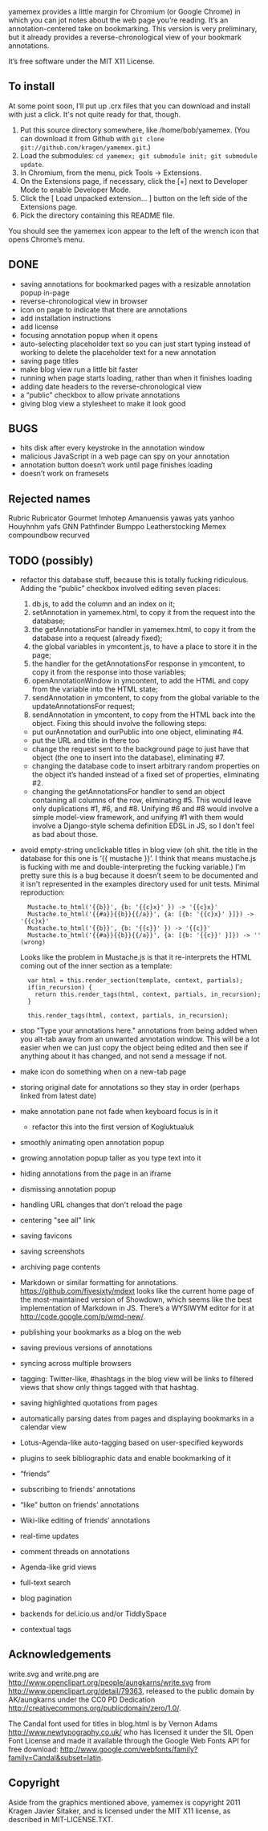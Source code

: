 yamemex provides a little margin for Chromium (or Google Chrome)
in which you can jot notes about the web page you’re reading.  It’s an
annotation-centered take on bookmarking.  This version is very
preliminary, but it already provides a reverse-chronological view of
your bookmark annotations.

It’s free software under the MIT X11 License.

To install
----------

At some point soon, I’ll put up .crx files that you can download and
install with just a click.  It's not quite ready for that, though.

1. 
   Put this source directory somewhere, like /home/bob/yamemex.  (You
   can download it from Github with `git clone
   git://github.com/kragen/yamemex.git`.)
2. 
   Load the submodules: `cd yamemex; git submodule init; git submodule update`.
3. 
   In Chromium, from the menu, pick Tools → Extensions.
4. 
   On the Extensions page, if necessary, click the [+] next to
   Developer Mode to enable Developer Mode.
5. 
   Click the [ Load unpacked extension... ] button on the left side of
   the Extensions page.
6. 
   Pick the directory containing this README file.

You should see the yamemex icon appear to the left of the wrench icon
that opens Chrome’s menu.

DONE
----

- saving annotations for bookmarked pages with a resizable annotation
  popup in-page
- reverse-chronological view in browser
- icon on page to indicate that there are annotations
- add installation instructions
- add license
- focusing annotation popup when it opens
- auto-selecting placeholder text so you can just start typing instead
  of working to delete the placeholder text for a new annotation
- saving page titles
- make blog view run a little bit faster
- running when page starts loading, rather than when it finishes loading
- adding date headers to the reverse-chronological view
- a “public” checkbox to allow private annotations
- giving blog view a stylesheet to make it look good

BUGS
----

- hits disk after every keystroke in the annotation window
- malicious JavaScript in a web page can spy on your annotation
- annotation button doesn’t work until page finishes loading
- doesn’t work on framesets

Rejected names
--------------

Rubric Rubricator Gourmet Imhotep Amanuensis yawas yats yanhoo
Houyhnhm yafs GNN Pathfinder Bumppo Leatherstocking Memex compoundbow
recurved

TODO (possibly)
---------------

- refactor this database stuff, because this is totally fucking
  ridiculous. Adding the “public” checkbox involved editing seven
  places:
    1. db.js, to add the column and an index on it;
    2. setAnnotation in yamemex.html, to copy it from the request into
       the database;
    3. the getAnnotationsFor handler in yamemex.html, to copy it from
       the database into a request (already fixed);
    4. the global variables in ymcontent.js, to have a place to store
       it in the page;
    5. the handler for the getAnnotationsFor response in ymcontent, to
       copy it from the response into those variables;
    6. openAnnotationWindow in ymcontent, to add the HTML and copy from
       the variable into the HTML state;
    7. sendAnnotation in ymcontent, to copy from the global variable to
       the updateAnnotationsFor request;
    8. sendAnnotation in ymcontent, to copy from the HTML back into
       the object.
  Fixing this should involve the following steps:
    - put ourAnnotation and ourPublic into one object, eliminating #4.
    - put the URL and title in there too
    - change the request sent to the background page to just have that
      object (the one to insert into the database), eliminating #7.
    - changing the database code to insert arbitrary random properties
      on the object it’s handed instead of a fixed set of properties,
      eliminating #2.
    - changing the getAnnotationsFor handler to send an object
      containing all columns of the row, eliminating #5.
  This would leave only duplications #1, #6, and #8.  Unifying #6 and
  #8 would involve a simple model-view framework, and unifying #1 with
  them would involve a Django-style schema definition EDSL in JS, so I
  don't feel as bad about those.
- avoid empty-string unclickable titles in blog view (oh shit. the
  title in the database for this one is ‘{{ mustache }}’. I think that
  means mustache.js is fucking with me and double-interpreting the
  fucking variable.)  I'm pretty sure this is a bug because it doesn’t
  seem to be documented and it isn't represented in the examples
  directory used for unit tests. Minimal reproduction:

        Mustache.to_html('{{b}}', {b: '{{c}x}' }) -> '{{c}x}'
        Mustache.to_html('{{#a}}{{b}}{{/a}}', {a: [{b: '{{c}x}' }]}) -> '{{c}x}'
        Mustache.to_html('{{b}}', {b: '{{c}}' }) -> '{{c}}'
        Mustache.to_html('{{#a}}{{b}}{{/a}}', {a: [{b: '{{c}}' }]}) -> '' (wrong)

  Looks like the problem in Mustache.js is that it re-interprets the
  HTML coming out of the inner section as a template:

        var html = this.render_section(template, context, partials);
        if(in_recursion) {
          return this.render_tags(html, context, partials, in_recursion);
        }

        this.render_tags(html, context, partials, in_recursion);

- stop "Type your annotations here." annotations from being added when
  you alt-tab away from an unwanted annotation window.  This will be a
  lot easier when we can just copy the object being edited and then
  see if anything about it has changed, and not send a message if not.
- make icon do something when on a new-tab page
- storing original date for annotations so they stay in order (perhaps
  linked from latest date)
- make annotation pane not fade when keyboard focus is in it
    - refactor this into the first version of Kogluktualuk
- smoothly animating open annotation popup
- growing annotation popup taller as you type text into it
- hiding annotations from the page in an iframe
- dismissing annotation popup
- handling URL changes that don't reload the page
- centering "see all" link
- saving favicons
- saving screenshots
- archiving page contents
- Markdown or similar formatting for annotations.
  <https://github.com/fivesixty/mdext> looks like the current home
  page of the most-maintained version of Showdown, which seems like
  the best implementation of Markdown in JS.  There’s a WYSIWYM editor
  for it at <http://code.google.com/p/wmd-new/>.
- publishing your bookmarks as a blog on the web
- saving previous versions of annotations
- syncing across multiple browsers
- tagging: Twitter-like, #hashtags in the blog view will be links to
  filtered views that show only things tagged with that hashtag.
- saving highlighted quotations from pages
- automatically parsing dates from pages and displaying bookmarks in a calendar view
- Lotus-Agenda-like auto-tagging based on user-specified keywords
- plugins to seek bibliographic data and enable bookmarking of it
- “friends”
- subscribing to friends’ annotations
- “like” button on friends’ annotations
- Wiki-like editing of friends’ annotations
- real-time updates
- comment threads on annotations
- Agenda-like grid views
- full-text search
- blog pagination
- backends for del.icio.us and/or TiddlySpace
- contextual tags

Acknowledgements
----------------

write.svg and write.png are
<http://www.openclipart.org/people/aungkarns/write.svg> from
<http://www.openclipart.org/detail/79363>, released to the public
domain by AK/aungkarns under the CC0 PD Dedication
<http://creativecommons.org/publicdomain/zero/1.0/>.

The Candal font used for titles in blog.html is by Vernon Adams
<http://www.newtypography.co.uk/> who has licensed it under the SIL
Open Font License and made it available through the Google Web Fonts
API for free download:
<http://www.google.com/webfonts/family?family=Candal&subset=latin>.

Copyright
---------

Aside from the graphics mentioned above, yamemex is copyright 2011
Kragen Javier Sitaker, and is licensed under the MIT X11 license, as
described in MIT-LICENSE.TXT.